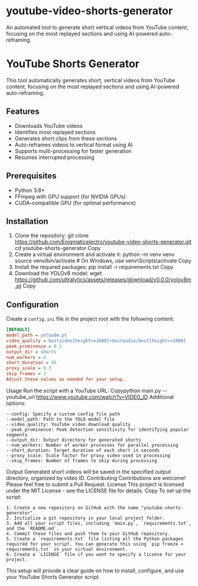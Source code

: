 # youtube-video-shorts-generator
An automated tool to generate short vertical videos from YouTube content, focusing on the most replayed sections and using AI-powered auto-reframing.
# YouTube Shorts Generator

This tool automatically generates short, vertical videos from YouTube content, focusing on the most replayed sections and using AI-powered auto-reframing.

## Features

- Downloads YouTube videos
- Identifies most replayed sections
- Generates short clips from these sections
- Auto-reframes videos to vertical format using AI
- Supports multi-processing for faster generation
- Resumes interrupted processing

## Prerequisites

- Python 3.8+
- FFmpeg with GPU support (for NVIDIA GPUs)
- CUDA-compatible GPU (for optimal performance)

## Installation

1. Clone the repository:
git clone https://github.com/Enigmaticelectro/youtube-video-shorts-generator.git
cd youtube-shorts-generator
Copy
2. Create a virtual environment and activate it:
python -m venv venv
source venv/bin/activate  # On Windows, use venv\Scripts\activate
Copy
3. Install the required packages:
pip install -r requirements.txt
Copy
4. Download the YOLOv8 model:
wget https://github.com/ultralytics/assets/releases/download/v0.0.0/yolov8m.pt
Copy
## Configuration

Create a `config.ini` file in the project root with the following content:

```ini
[DEFAULT]
model_path = yolov8m.pt
video_quality = bestvideo[height>=1080]+bestaudio/best[height>=1080]
peak_prominence = 0.1
output_dir = shorts
num_workers = 4
short_duration = 45
proxy_scale = 0.3
skip_frames = 3
Adjust these values as needed for your setup.
```
Usage
Run the script with a YouTube URL:
Copypython main.py --youtube_url https://www.youtube.com/watch?v=VIDEO_ID
Additional options:
```
--config: Specify a custom config file path
--model_path: Path to the YOLO model file
--video_quality: YouTube video download quality
--peak_prominence: Peak detection sensitivity for identifying popular segments
--output_dir: Output directory for generated shorts
--num_workers: Number of worker processes for parallel processing
--short_duration: Target duration of each short in seconds
--proxy_scale: Scale factor for proxy video used in processing
--skip_frames: Number of frames to skip during processing
```
Output
Generated short videos will be saved in the specified output directory, organized by video ID.
Contributing
Contributions are welcome! Please feel free to submit a Pull Request.
License
This project is licensed under the MIT License - see the LICENSE file for details.
Copy
To set up the script:
```
1. Create a new repository on GitHub with the name "youtube-shorts-generator".
2. Initialize a git repository in your local project folder.
3. Add all your script files, including `main.py`, `requirements.txt`, and the `README.md`.
4. Commit these files and push them to your GitHub repository.
5. Create a `requirements.txt` file listing all the Python packages required for your script. You can generate this using `pip freeze > requirements.txt` in your virtual environment.
6. Create a `LICENSE` file if you want to specify a license for your project.
```
This setup will provide a clear guide on how to install, configure, and use your YouTube Shorts Generator script.
